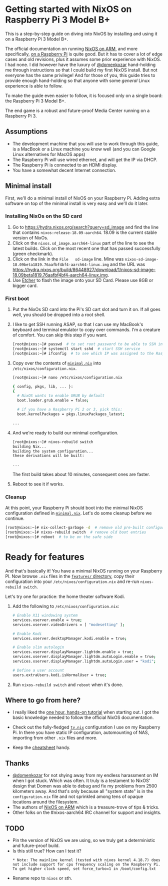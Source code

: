# Getting started with NixOS on Raspberry Pi 3 Model B+

This is a step-by-step guide on diving into NixOS by installing and using it on a Raspberry Pi 3 Model B+.

The official documentation on running [NixOS on ARM](https://nixos.wiki/wiki/NixOS_on_ARM), and more specifically, [on a Raspberry Pi](https://nixos.wiki/wiki/NixOS_on_ARM/Raspberry_Pi) is quite good. But it has to cover a lot of edge cases and old revisions, plus it assumes some prior experience with NixOS. I had none. I did however have the luxury of [@domenkozar](https://github.com/domenkozar) hand-holding me through instructions so that I could build my first NixOS install. But not everyone has the same privilege! And for those of you, this guide tries to provide enough hand-holding so that anyone with some *general* Linux experience is able to follow.

To make the guide even easier to follow, it is focused only on a single board: the Raspberry Pi 3 Model B+.

The end game is a robust and future-proof Media Center running on a Raspberry Pi 3.

## Assumptions

* The development machine that you will use to work through this guide, is a MacBook or a Linux machine you know well (and you can Google Linux alternatives for MacOS apps)
* The Raspberry Pi will use wired ethernet, and will get the IP via DHCP.
* The Raspberry Pi is connected to an HDMI display.
* You have a somewhat decent Internet connection.

## Minimal install

First, we'll do a minimal install of NixOS on your Raspberry Pi. Adding extra software on top of the minimal install is very easy and we'll do it later.

### Installing NixOs on the SD card

1. Go to https://hydra.nixos.org/search?query=sd_image and find the line that contains `nixos:release-18.09-aarch64`. 18.09 is the current stable version of NixOs.
2. Click on the `nixos.sd_image.aarch64-linux` part of the line to see the latest builds. Click on the most recent one that has passed successfully (green checkmark).
3. Click on the link in the `File   sd-image` line. Mine was `nixos-sd-image-18.09beta1819.76aafbf4bf4-aarch64-linux.img` and the URL was https://hydra.nixos.org/build/86448927/download/1/nixos-sd-image-18.09beta1819.76aafbf4bf4-aarch64-linux.img.
4. Use [Etcher](https://www.balena.io/etcher/) to flash the image onto your SD Card. Please use 8GB or bigger card.


### First boot

1. Put the NixOs SD card into the Pi's SD cart slot and turn it on. If all goes well, you should be dropped into a root shell.
2. I like to get SSH running ASAP, so that I can use my MacBook's keyboard and terminal emulator to copy over
commands. I'm a creature of comfort. You can skip this step if you want.

    ```bash
    [root@nixos:~]# passwd  # to set root password to be able to SSH into the Raspberry Pi
    [root@nixos:~]# systemctl start sshd  # start SSH service
    [root@nixos:~]# ifconfig  # to see which IP was assigned to the Raspberry Pi
    ```

3. Copy over the contents of [`minimal.nix`](https://github.com/zupo/nix/blob/master/minimal.nix) into `/etc/nixos/configuration.nix`.

    ```bash
    [root@nixos:~]# nano /etc/nixos/configuration.nix

    { config, pkgs, lib, ... }:
    {
      # NixOS wants to enable GRUB by default
      boot.loader.grub.enable = false;

      # if you have a Raspberry Pi 2 or 3, pick this:
      boot.kernelPackages = pkgs.linuxPackages_latest;

    ...
    ```

4. And we're ready to build our minimal configuration.

    ```bash
    [root@nixos:~]# nixos-rebuild switch
    building Nix...
    building the system configuration...
    these derivations will be built:

    ...
    ```

    The first build takes about 10 minutes, consequent ones are faster.

5. Reboot to see it if works.

### Cleanup

At this point, your Raspberry Pi should boot into the minimal NixOS configuration defined in [`minimal.nix`](https://github.com/zupo/nix/blob/master/minimal.nix). Let's do some cleanup before we continue.

```bash
[root@nixos:~]# nix-collect-garbage -d  # remove old pre-built configuration and all of its dependencies
[root@nixos:~]# nixos-rebuild switch  # remove old boot entries
[root@nixos:~]# reboot  # to be on the safe side
```


# Ready for features

And that's basically it! You have a minimal NixOS running on your Raspberry PI. Now browse `.nix` files in the [`features/` directory](https://github.com/zupo/nix/features), copy their configuration into your `/etc/nixos/configuration.nix` and re-run `nixos-rebuild switch`.

Let's try one for practice: the home theater software Kodi.

1. Add the following to `/etc/nixos/configuration.nix`:

    ```bash
    # Enable X11 windowing system
    services.xserver.enable = true;
    services.xserver.videoDrivers = [ "modesetting" ];

    # Enable Kodi
    services.xserver.desktopManager.kodi.enable = true;

    # Enable slim autologin
    services.xserver.displayManager.lightdm.enable = true;
    services.xserver.displayManager.lightdm.autoLogin.enable = true;
    services.xserver.displayManager.lightdm.autoLogin.user = "kodi";

    # Define a user account
    users.extraUsers.kodi.isNormalUser = true;
    ```

2. Run `nixos-rebuild switch` and `reboot` when it's done.

## Where to go from here?

- I really liked the [one hour, hands-on tutorial](https://github.com/brainrape/nixos-tutorial) when starting out. I got the basic knowledge needed to follow the official NixOS documentation.

- Check out the fully-fledged [`tv.nix`](https://github.com/zupo/nix/tree/master/tv.nix) configuration I use on my Raspberry Pi. In there you have static IP configuration, automounting of NAS, importing from other `.nix` files and more.

- Keep the [cheatsheet](https://github.com/brainrape/nixos-tutorial/blob/master/cheatsheet.md) handy.


## Thanks

* [@domenkozar](https://github.com/domenkozar) for not shying away from my endless harassment on IM when I got stuck. Which was often. It truly is a testament to NixOS' design that Domen was able to debug and fix my problems from 2500 kilometers away. And that's only because all "system state" is in the `configuration.nix` file and not sprinkled among tens of opaque locations around the filesystem.
* The authors of [NixOS on ARM](https://nixos.wiki/wiki/NixOS_on_ARM) which is a treasure-trove of tips & tricks.
* Other folks on the #nixos-aarch64 IRC channel for support and insights.

## TODO

* Pin the version of NixOS we are using, so we truly get a deterministic and future-proof build.
* Is this still true? How can I test it?
  ```
  * Note: The mainline kernel (tested with nixos kernel 4.18.7) does not include support for cpu frequency scaling on the Raspberry Pi. To get higher clock speed, set force_turbo=1 in /boot/config.txt

  ```
* Rename repo to `nixos` or sth.
